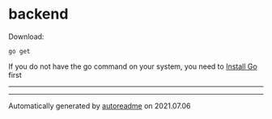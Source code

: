 # backend


Download:
```shell
go get 
```

If you do not have the go command on your system, you need to [Install Go](http://golang.org/doc/install) first

* * *


* * *
Automatically generated by [autoreadme](https://github.com/jimmyfrasche/autoreadme) on 2021.07.06
